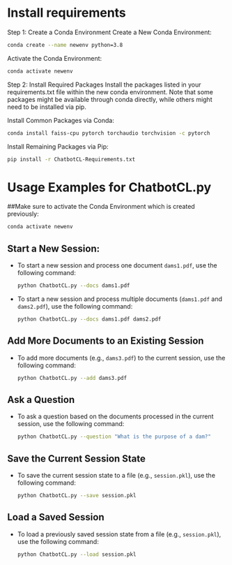 # Install requirements 

Step 1: Create a Conda Environment
Create a New Conda Environment:
```sh
conda create --name newenv python=3.8
```

Activate the Conda Environment:

```sh
conda activate newenv
```

Step 2: Install Required Packages
Install the packages listed in your requirements.txt file within the new conda environment. Note that some packages might be available through conda directly, while others might need to be installed via pip.

Install Common Packages via Conda:

```sh
conda install faiss-cpu pytorch torchaudio torchvision -c pytorch
```

Install Remaining Packages via Pip:

```sh
pip install -r ChatbotCL-Requirements.txt

```


# Usage Examples for ChatbotCL.py


##Make sure to activate the Conda Environment which is created previously:

```sh
conda activate newenv
```


## Start a New Session:
* To start a new session and process one document `dams1.pdf`, use the following command:

    ```sh
    python ChatbotCL.py --docs dams1.pdf
    ```
* To start a new session and process multiple documents (`dams1.pdf` and `dams2.pdf`), use the following command:

    ```sh
    python ChatbotCL.py --docs dams1.pdf dams2.pdf
    ```

## Add More Documents to an Existing Session
* To add more documents (e.g., `dams3.pdf`) to the current session, use the following command:

    ```sh
    python ChatbotCL.py --add dams3.pdf
    ```

## Ask a Question
* To ask a question based on the documents processed in the current session, use the following command:

    ```sh
    python ChatbotCL.py --question "What is the purpose of a dam?"
    ```

## Save the Current Session State
* To save the current session state to a file (e.g., `session.pkl`), use the following command:

    ```sh
    python ChatbotCL.py --save session.pkl
    ```

## Load a Saved Session
* To load a previously saved session state from a file (e.g., `session.pkl`), use the following command:

    ```sh
    python ChatbotCL.py --load session.pkl
    ```
